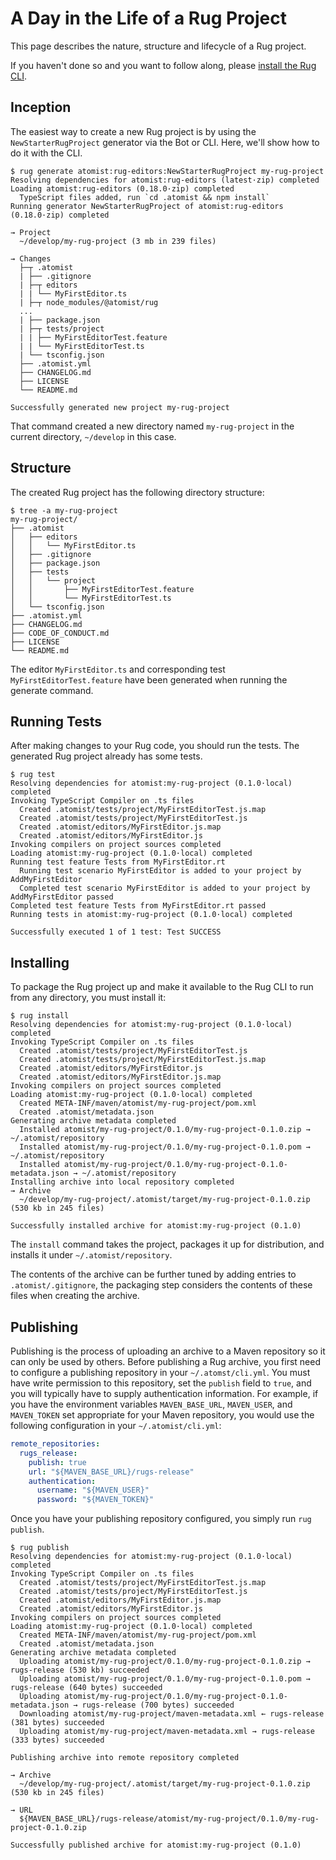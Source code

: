# A Day in the Life of a Rug Project

This page describes the nature, structure and lifecycle of a Rug
project.

If you haven't done so and you want to follow along, please [install
the Rug CLI][install].

[install]: /user-guide/interfaces/cli/install.md

## Inception

The easiest way to create a new Rug project is by using the
`NewStarterRugProject` generator via the Bot or CLI. Here, we'll show
how to do it with the CLI.

```console
$ rug generate atomist:rug-editors:NewStarterRugProject my-rug-project
Resolving dependencies for atomist:rug-editors (latest·zip) completed
Loading atomist:rug-editors (0.18.0·zip) completed
  TypeScript files added, run `cd .atomist && npm install`
Running generator NewStarterRugProject of atomist:rug-editors (0.18.0·zip) completed

→ Project
  ~/develop/my-rug-project (3 mb in 239 files)

→ Changes
  ├─┬ .atomist
  | ├── .gitignore
  | ├─┬ editors
  | | └── MyFirstEditor.ts
  | ├─┬ node_modules/@atomist/rug
  ...
  | ├── package.json
  | ├─┬ tests/project
  | | ├── MyFirstEditorTest.feature
  | | └── MyFirstEditorTest.ts
  | └── tsconfig.json
  ├── .atomist.yml
  ├── CHANGELOG.md
  ├── LICENSE
  └── README.md

Successfully generated new project my-rug-project
```

That command created a new directory named `my-rug-project` in the
current directory, `~/develop` in this case.

## Structure

The created Rug project has the following directory structure:

```console
$ tree -a my-rug-project
my-rug-project/
├── .atomist
│   ├── editors
│   │   └── MyFirstEditor.ts
│   ├── .gitignore
│   ├── package.json
│   ├── tests
│   │   └── project
│   │       ├── MyFirstEditorTest.feature
│   │       └── MyFirstEditorTest.ts
│   └── tsconfig.json
├── .atomist.yml
├── CHANGELOG.md
├── CODE_OF_CONDUCT.md
├── LICENSE
└── README.md
```

The editor `MyFirstEditor.ts` and corresponding test `MyFirstEditorTest.feature`
have been generated when running the generate command.

## Running Tests

After making changes to your Rug code, you should run the tests.  The
generated Rug project already has some tests.

```console
$ rug test
Resolving dependencies for atomist:my-rug-project (0.1.0·local) completed
Invoking TypeScript Compiler on .ts files
  Created .atomist/tests/project/MyFirstEditorTest.js.map
  Created .atomist/tests/project/MyFirstEditorTest.js
  Created .atomist/editors/MyFirstEditor.js.map
  Created .atomist/editors/MyFirstEditor.js
Invoking compilers on project sources completed
Loading atomist:my-rug-project (0.1.0·local) completed
Running test feature Tests from MyFirstEditor.rt
  Running test scenario MyFirstEditor is added to your project by AddMyFirstEditor
  Completed test scenario MyFirstEditor is added to your project by AddMyFirstEditor passed
Completed test feature Tests from MyFirstEditor.rt passed
Running tests in atomist:my-rug-project (0.1.0·local) completed

Successfully executed 1 of 1 test: Test SUCCESS
```

## Installing

To package the Rug project up and make it available to the Rug CLI to
run from any directory, you must install it:

```console
$ rug install
Resolving dependencies for atomist:my-rug-project (0.1.0·local) completed
Invoking TypeScript Compiler on .ts files
  Created .atomist/tests/project/MyFirstEditorTest.js
  Created .atomist/tests/project/MyFirstEditorTest.js.map
  Created .atomist/editors/MyFirstEditor.js
  Created .atomist/editors/MyFirstEditor.js.map
Invoking compilers on project sources completed
Loading atomist:my-rug-project (0.1.0·local) completed
  Created META-INF/maven/atomist/my-rug-project/pom.xml
  Created .atomist/metadata.json
Generating archive metadata completed
  Installed atomist/my-rug-project/0.1.0/my-rug-project-0.1.0.zip → ~/.atomist/repository
  Installed atomist/my-rug-project/0.1.0/my-rug-project-0.1.0.pom → ~/.atomist/repository
  Installed atomist/my-rug-project/0.1.0/my-rug-project-0.1.0-metadata.json → ~/.atomist/repository
Installing archive into local repository completed
→ Archive
  ~/develop/my-rug-project/.atomist/target/my-rug-project-0.1.0.zip (530 kb in 245 files)

Successfully installed archive for atomist:my-rug-project (0.1.0)

```

The `install` command takes the project, packages it up for
distribution, and installs it under `~/.atomist/repository`.

The contents of the archive can be further tuned by adding entries to
`.atomist/.gitignore`, the packaging step considers the contents of these files
when creating the archive.

## Publishing

Publishing is the process of uploading an archive to a Maven
repository so it can only be used by others.  Before publishing a Rug
archive, you first need to configure a publishing repository in your
`~/.atomst/cli.yml`.  You must have write permission to this
repository, set the `publish` field to `true`, and you will typically
have to supply authentication information.  For example, if you have
the environment variables `MAVEN_BASE_URL`, `MAVEN_USER`, and
`MAVEN_TOKEN` set appropriate for your Maven repository, you would use
the following configuration in your `~/.atomist/cli.yml`:

```yaml
remote_repositories:
  rugs_release:
    publish: true
    url: "${MAVEN_BASE_URL}/rugs-release"
    authentication:
      username: "${MAVEN_USER}"
      password: "${MAVEN_TOKEN}"
```

Once you have your publishing repository configured, you simply run
`rug publish`.

```console
$ rug publish
Resolving dependencies for atomist:my-rug-project (0.1.0·local) completed
Invoking TypeScript Compiler on .ts files
  Created .atomist/tests/project/MyFirstEditorTest.js.map
  Created .atomist/tests/project/MyFirstEditorTest.js
  Created .atomist/editors/MyFirstEditor.js.map
  Created .atomist/editors/MyFirstEditor.js
Invoking compilers on project sources completed
Loading atomist:my-rug-project (0.1.0·local) completed
  Created META-INF/maven/atomist/my-rug-project/pom.xml
  Created .atomist/metadata.json
Generating archive metadata completed
  Uploading atomist/my-rug-project/0.1.0/my-rug-project-0.1.0.zip → rugs-release (530 kb) succeeded
  Uploading atomist/my-rug-project/0.1.0/my-rug-project-0.1.0.pom → rugs-release (640 bytes) succeeded
  Uploading atomist/my-rug-project/0.1.0/my-rug-project-0.1.0-metadata.json → rugs-release (700 bytes) succeeded
  Downloading atomist/my-rug-project/maven-metadata.xml ← rugs-release (381 bytes) succeeded
  Uploading atomist/my-rug-project/maven-metadata.xml → rugs-release (333 bytes) succeeded

Publishing archive into remote repository completed

→ Archive
  ~/develop/my-rug-project/.atomist/target/my-rug-project-0.1.0.zip (530 kb in 245 files)

→ URL
  ${MAVEN_BASE_URL}/rugs-release/atomist/my-rug-project/0.1.0/my-rug-project-0.1.0.zip

Successfully published archive for atomist:my-rug-project (0.1.0)
```
